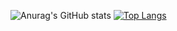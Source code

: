![Anurag's GitHub stats](https://github-readme-stats.vercel.app/api?username=BBAslayer&show_icons=true&theme=radical&count_private=true)
[![Top Langs](https://github-readme-stats.vercel.app/api/top-langs/?username=BBAslayer&layout=compact)](https://github.com/anuraghazra/github-readme-stats)
